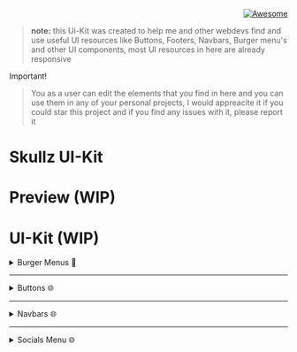 <p align="right">
<a href="https://github.com/sindresorhus/awesome"><img alt="Awesome" src="https://cdn.rawgit.com/sindresorhus/awesome/d7305f38d29fed78fa85652e3a63e154dd8e8829/media/badge.svg" /></a>



> **note:** this Ui-Kit was created to help me and other webdevs find and use useful UI resources like Buttons, Footers, Navbars, Burger menu's and other UI components, most UI resources in here are already responsive

Important!
> You as a user can edit the elements that you find in here and you can use them in any of your personal projects, I would appreacite it if you could star this project and if you find any issues with it, please report it

# Skullz UI-Kit

# Preview (WIP)

# UI-Kit (WIP)

<details>
<summary>Burger Menus 🍔</summary>
<br>

# Burger Menus

## 1
- [ ]( )
- [ ]( )
- [ ]( )
- [ ]( )

## 2
- [ ]( )
- [ ]( )
- [ ]( )

## 3
- [ ]( )
- [ ]( )
- [ ]( )

## 4
- [ ]( )

## 5
- [ ]( )
</details>

---

<details>
<summary>Buttons 🌐</summary>
<br>

# Buttons

## 1
- [ ]( )
- [ ]( )
- [ ]( )
- [ ]( )

## 2
- [ ]( )
- [ ]( )
- [ ]( )

## 3
- [ ]( )
- [ ]( )
- [ ]( )

## 4
- [ ]( )

## 5
- [ ]( )
</details>

---

<details>
<summary>Navbars 🌐</summary>
<br>

# Navbars

## 1
- [ ]( )
- [ ]( )
- [ ]( )
- [ ]( )

## 2
- [ ]( )
- [ ]( )
- [ ]( )

## 3
- [ ]( )
- [ ]( )
- [ ]( )

## 4
- [ ]( )

## 5
- [ ]( )
</details>

---

<details>
<summary>Socials Menu 🌐</summary>
<br>

# Socials Menu

## 1
- [ ]( )
- [ ]( )
- [ ]( )
- [ ]( )

## 2
- [ ]( )
- [ ]( )
- [ ]( )

## 3
- [ ]( )
- [ ]( )
- [ ]( )

## 4
- [ ]( )

## 5
- [ ]( )
</details>
